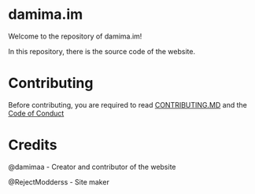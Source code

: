 # damima.im
Welcome to the repository of damima.im!

In this repository, there is the source code of the website.

# Contributing
Before contributing, you are required to read [CONTRIBUTING.MD](https://github.com/damimaa/damima.im/blob/main/CONTRIBUTING.md) and the [Code of Conduct](https://github.com/damimaa/damima.im/blob/main/CODE_OF_CONDUCT.md)

# Credits
@damimaa - Creator and contributor of the website

@RejectModderss - Site maker
